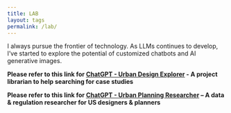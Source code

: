 ```yaml
---
title: LAB
layout: tags
permalink: /lab/
---
```


I always pursue the frontier of technology. As LLMs continues to develop, I’ve started to explore the potential of customized chatbots and AI generative images.

**Please refer to this link for [ChatGPT - Urban Design Explorer](https://chatgpt.com/g/g-TH6GvR0Lu-urban-design-explorer) - A project librarian to help searching for case studies**


**Please refer to this link for [ChatGPT - Urban Planning Researcher](https://chatgpt.com/g/g-TgDJnaa7X-urban-planning-researcher) – A data & regulation researcher for US designers & planners**


